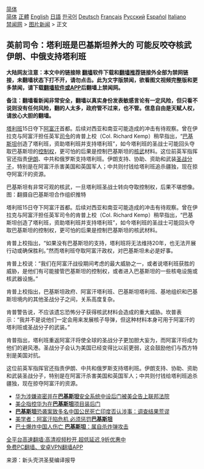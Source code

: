  <!-- 面包屑导航 --> <div class="breadcrumb"><!-- GTranslate: https://gtranslate.io/ -->  <div class="switcher notranslate">  <div class="selected">  <a href="#" onclick="return false;"> 简体</a>  </div>  <div class="option">  <a href="https://www.bannedbook.org" onclick="doGTranslate('zh-CN|zh-CN');jQuery('div.switcher div.selected a').html(jQuery(this).html());return false;" title="简体中文" class="nturl selected"> 简体</a>  <a href="https://www.bannedbook.org/zh-tw/" onclick="doGTranslate('zh-CN|zh-TW');jQuery('div.switcher div.selected a').html(jQuery(this).html());return false;" title="繁體中文" class="nturl"> 正體</a>  <a href="https://www.bannedbook.org/en/" onclick="doGTranslate('zh-CN|en');jQuery('div.switcher div.selected a').html(jQuery(this).html());return false;" title="English" class="nturl"> English</a>  <a href="https://www.bannedbook.org/ja/" onclick="doGTranslate('zh-CN|ja');jQuery('div.switcher div.selected a').html(jQuery(this).html());return false;" title="日本語" class="nturl"> 日語</a>  <a href="https://www.bannedbook.org/ko/" onclick="doGTranslate('zh-CN|ko');jQuery('div.switcher div.selected a').html(jQuery(this).html());return false;" title="한국어" class="nturl"> 한국어</a>  <a href="https://www.bannedbook.org/de/" onclick="doGTranslate('zh-CN|de');jQuery('div.switcher div.selected a').html(jQuery(this).html());return false;" title="Deutsch" class="nturl"> Deutsch</a>  <a href="https://www.bannedbook.org/fr/" onclick="doGTranslate('zh-CN|fr');jQuery('div.switcher div.selected a').html(jQuery(this).html());return false;" title="Français" class="nturl"> Français</a>  <a href="https://www.bannedbook.org/ru/" onclick="doGTranslate('zh-CN|ru');jQuery('div.switcher div.selected a').html(jQuery(this).html());return false;" title="Русский" class="nturl"> Русский</a>  <a href="https://www.bannedbook.org/es/" onclick="doGTranslate('zh-CN|es');jQuery('div.switcher div.selected a').html(jQuery(this).html());return false;" title="Español" class="nturl"> Español</a>  <a href="https://www.bannedbook.org/it/" onclick="doGTranslate('zh-CN|it');jQuery('div.switcher div.selected a').html(jQuery(this).html());return false;" title="Italiano" class="nturl"> Italiano</a>  </div>  </div>      <div class='breadcrumb-sub'><!-- Breadcrumb NavXT 6.3.0 --> <a href="https://www.bannedbook.org/" class="home">禁闻网</a> &gt; <a href="https://www.bannedbook.org/bnews/topimagenews/" class="category">图片新闻</a> &gt; 正文</div></div><h2>英前司令：塔利班是巴基斯坦养大的 可能反咬夺核武 伊朗、中俄支持塔利班</h2> <p class="notice"><b>大陆网友注意：本文中的链接除 <a href="https://github.com/bannedbook/fanqiang" >翻墙</a>软件下载和<a href="https://github.com/killgcd/justmysocks/blob/master/README.md">翻墙推荐</a>链接外全部为禁网链接，未翻墙状态下打不开，请勿点击。此为文字版禁闻，欲看图文视频完整版和更多禁闻，请下载<a href="https://github.com/bannedbook/fanqiang">翻墙软件或APP</a>后翻墙上禁闻网。</p><p>备注：翻墙看新闻非常安全，翻墙以真实身份发表敏感言论有一定风险，但只看不说则没有任何风险，翻的人太多，政府管不过来，也不管。信息自由是天赋人权，请放心大胆的翻墙。</b></p>  <div class="entry"> <p id="summary"><a href="https://www.bannedbook.org/bnews/tag/%e5%a1%94%e5%88%a9%e7%8f%ad/" class="st_tag internal_tag" rel="tag" title="标签 塔利班 下的日志">塔利班</a>15日夺下<a href="https://www.bannedbook.org/bnews/tag/%e9%98%bf%e5%af%8c%e6%b1%97/" class="st_tag internal_tag" rel="tag" title="标签 阿富汗 下的日志">阿富汗</a>首都。后续对西亚和南亚可能造成的冲击有待观察。曾在伊拉克与阿富汗担任英军<a href="https://www.bannedbook.org/bnews/tag/%E5%8F%B8%E4%BB%A4/" class="st_tag internal_tag" rel="tag" title="标签 司令 下的日志">司令</a>的肯普上校（Col. Richard Kemp）稍早指出，“<a href="https://www.bannedbook.org/bnews/tag/%e5%b7%b4%e5%9f%ba%e6%96%af%e5%9d%a6/" class="st_tag internal_tag" rel="tag" title="标签 巴基斯坦 下的日志">巴基斯坦</a>创造了塔利班，资助塔利班并支持塔利班”，如今塔利班的圣战士可能回头夺取巴基斯坦的<a href="https://www.bannedbook.org/bnews/tag/%E6%8E%A7%E5%88%B6%E6%9D%83/" class="st_tag internal_tag" rel="tag" title="标签 控制权 下的日志">控制权</a>，更可怕的后果是控制巴基斯坦的<a href="https://www.bannedbook.org/bnews/tag/%E6%A0%B8%E6%AD%A6/" class="st_tag internal_tag" rel="tag" title="标签 核武 下的日志">核武</a>材料。这位前英军指挥官还指责<a href="https://www.bannedbook.org/bnews/tag/%e4%bc%8a%e6%9c%97/" class="st_tag internal_tag" rel="tag" title="标签 伊朗 下的日志">伊朗</a>、中共和俄罗斯支持塔利班。伊朗支持、协助、资助和武装<a href="https://www.bannedbook.org/bnews/tag/%E5%9C%A3%E6%88%98%E5%88%86%E5%AD%90/" class="st_tag internal_tag" rel="tag" title="标签 圣战分子 下的日志">圣战分子</a>，特别是在阿富汗杀害美国和英国军人；中共则付钱给塔利班追杀疆独，现在掠夺阿富汗的资源。</p> <p id="conimg">巴基斯坦有非常可观的核武，一旦塔利班圣战士转向夺取控制权，后果不堪想像。图：翻摄自巴基斯坦合作组织推特</p>  <p>塔利班15日夺下阿富汗首都。后续对西亚和南亚可能造成的冲击有待观察。曾在伊拉克与阿富汗担任英军司令的肯普上校（Col. Richard Kemp）稍早指出，“巴基斯坦创造了塔利班，资助塔利班并支持塔利班”，如今塔利班的圣战士可能回头夺取巴基斯坦的控制权，更可怕的后果是控制巴基斯坦的核武材料。</p> <p>肯普上校指出，“如果没有巴基斯坦的支持，塔利班将无法维持20年，也无法开展行动或确保胜利。”然而塔利班夺取阿富汗政权，对巴基斯坦未必是好事。</p>  <p>肯普上校说：“我们在阿富汗战役期间考虑的最大威胁之一，或者说塔利班获胜的威胁，是他们有可能接管巴基斯坦的控制权，或者进入巴基斯坦的一些核电设施或核武器设施。”</p> <p>肯普上校指出，巴基斯坦政府、阿富汗塔利班、巴基斯坦塔利班、基地组织和巴基斯坦境内的其他圣战分子之间，关系高度复杂。</p>  <p>肯普警告说，不应该遗忘恐怖分子获得核武材料会造成的重大威胁。坎普表示：“我并不是说他们一定会用来发展核子导弹，但这种材料本身可用于阿富汗的塔利班或圣战分子的武装。”</p> <p>肯普指出，塔利班重返阿富汗将使全球的圣战分子更加胆大妄为，而阿富汗将成为他们的避风港。圣战分子会认为美国已经变得比以前更弱，这会鼓励他们与西方特别是美国对抗。</p>  <p>这位前英军指挥官还指责伊朗、中共和俄罗斯支持塔利班。伊朗支持、协助、资助和武装圣战分子，特别是在阿富汗杀害美国和英国军人；中共则付钱给塔利班追杀疆独，现在掠夺阿富汗的资源。</p> <ul class='op-related-articles' title='相关阅读'> <li><a href='https://www.bannedbook.org/bnews/headline/20210817/1607572.html' target='_blank'>华为涉嫌盗密并在<b>巴基斯坦</b>安全系统中设后门被美企告上联邦法院</a></li> <li><a href='https://www.bannedbook.org/bnews/baitai/20210816/1607093.html' target='_blank'>美企指控华为在<b>巴基斯坦</b>项目装后门</a></li> <li><a href='https://www.bannedbook.org/bnews/baitai/20210816/1607065.html' target='_blank'><b>巴基斯坦</b>恐袭案致多名中国公民死亡印度否认涉事：调查结果荒谬</a></li> <li><a href='https://www.bannedbook.org/bnews/comments/20210815/1606398.html' target='_blank'>美学者：阿富汗陷危机 必须惩罚<b>巴基斯坦</b></a></li> <li><a href='https://www.bannedbook.org/bnews/baitai/20210814/1606216.html' target='_blank'>巴士爆炸中国人伤亡 <b>巴基斯坦</b>：属自杀炸弹攻击</a></li> </ul> <p class="texttj"> <a href="https://github.com/bannedbook/fanqiang/wiki/V2ray%E6%9C%BA%E5%9C%BA" target="_blank">全平台高速翻墙:高清视频秒开,超低延迟,9折优惠中</a><br/> <a href="https://github.com/bannedbook/fanqiang/wiki/%E7%A6%81%E9%97%BB%E7%BD%91%E5%AE%89%E5%8D%93%E7%BF%BB%E5%A2%99%E6%96%B0%E9%97%BBAPP" target="_blank">免费PC翻墙、安卓VPN翻墙APP</a></p><p> 来源：新头壳洪圣斐编译报导 </p><a name='sharetosocial'></a>  <div style="margin-bottom:5px;padding-bottom:5px;clear:both"> <div id="archive-pix-1" class="banner-ads"> <!-- AuctionX Display platform tag START --> <div id="26318x728x90x621x_ADSLOT2" clicktrack="%%CLICK_URL_ESC%%"></div> <!-- AuctionX Display platform tag END --> </div> <div id="archive-pix-2" class="banner-ads"> <!-- AuctionX Display platform tag START --> <div id="26315x300x250x621x_ADSLOT2" clicktrack="%%CLICK_URL_ESC%%"></div> <!-- AuctionX Display platform tag END --> </div> </div>  <div id="archive-pix-1" class="banner-ads"> <!-- AuctionX Display platform tag START --> <div id="26318x728x90x621x_ADSLOT3" clicktrack="%%CLICK_URL_ESC%%"></div> <!-- AuctionX Display platform tag END --> </div> </div><!--END ENTRY--> 